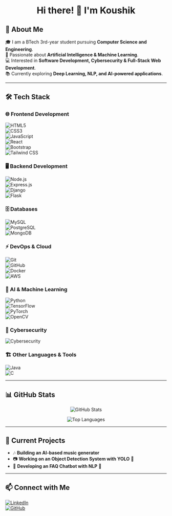<h1 align="center">Hi there! 👋 I'm Koushik</h1>

## 🚀 About Me  
🎓 I am a BTech 3rd-year student pursuing **Computer Science and Engineering**.  
🤖 Passionate about **Artificial Intelligence & Machine Learning**.  
💻 Interested in **Software Development, Cybersecurity & Full-Stack Web Development**.  
📚 Currently exploring **Deep Learning, NLP, and AI-powered applications**.  

---

## 🛠️ Tech Stack  

### 🌐 Frontend Development  
![HTML5](https://img.shields.io/badge/HTML5-%23E34F26.svg?style=for-the-badge&logo=html5&logoColor=white)  
![CSS3](https://img.shields.io/badge/CSS3-%231572B6.svg?style=for-the-badge&logo=css3&logoColor=white)  
![JavaScript](https://img.shields.io/badge/JavaScript-%23F7DF1E.svg?style=for-the-badge&logo=javascript&logoColor=black)  
![React](https://img.shields.io/badge/React-%2361DAFB.svg?style=for-the-badge&logo=react&logoColor=black)  
![Bootstrap](https://img.shields.io/badge/Bootstrap-%237952B3.svg?style=for-the-badge&logo=bootstrap&logoColor=white)  
![Tailwind CSS](https://img.shields.io/badge/Tailwind%20CSS-%2306B6D4.svg?style=for-the-badge&logo=tailwindcss&logoColor=white)  

### 🖥️ Backend Development  
![Node.js](https://img.shields.io/badge/Node.js-%23339933.svg?style=for-the-badge&logo=node.js&logoColor=white)  
![Express.js](https://img.shields.io/badge/Express.js-%23000000.svg?style=for-the-badge&logo=express&logoColor=white)  
![Django](https://img.shields.io/badge/Django-%23092E20.svg?style=for-the-badge&logo=django&logoColor=white)  
![Flask](https://img.shields.io/badge/Flask-%23000000.svg?style=for-the-badge&logo=flask&logoColor=white)  

### 🗄️ Databases  
![MySQL](https://img.shields.io/badge/MySQL-%2300f.svg?style=for-the-badge&logo=mysql&logoColor=white)  
![PostgreSQL](https://img.shields.io/badge/PostgreSQL-%23336791.svg?style=for-the-badge&logo=postgresql&logoColor=white)  
![MongoDB](https://img.shields.io/badge/MongoDB-%2347A248.svg?style=for-the-badge&logo=mongodb&logoColor=white)  

### ⚡ DevOps & Cloud  
![Git](https://img.shields.io/badge/Git-%23F05033.svg?style=for-the-badge&logo=git&logoColor=white)  
![GitHub](https://img.shields.io/badge/GitHub-%2312100E.svg?style=for-the-badge&logo=github&logoColor=white)  
![Docker](https://img.shields.io/badge/Docker-%232496ED.svg?style=for-the-badge&logo=docker&logoColor=white)  
![AWS](https://img.shields.io/badge/AWS-%23FF9900.svg?style=for-the-badge&logo=amazonaws&logoColor=white)  

### 🤖 AI & Machine Learning  
![Python](https://img.shields.io/badge/Python-%233776AB.svg?style=for-the-badge&logo=python&logoColor=white)  
![TensorFlow](https://img.shields.io/badge/TensorFlow-%23FF6F00.svg?style=for-the-badge&logo=tensorflow&logoColor=white)  
![PyTorch](https://img.shields.io/badge/PyTorch-%23EE4C2C.svg?style=for-the-badge&logo=pytorch&logoColor=white)  
![OpenCV](https://img.shields.io/badge/OpenCV-%235C3EE8.svg?style=for-the-badge&logo=opencv&logoColor=white)  

### 🔐 Cybersecurity  
![Cybersecurity](https://img.shields.io/badge/Cybersecurity-%231E1E1E.svg?style=for-the-badge&logo=security&logoColor=white)  

### 🏗️ Other Languages & Tools  
![Java](https://img.shields.io/badge/Java-%23ED8B00.svg?style=for-the-badge&logo=openjdk&logoColor=white)  
![C](https://img.shields.io/badge/C-%2300599C.svg?style=for-the-badge&logo=c&logoColor=white)  

---

## 📊 GitHub Stats  

<p align="center">
  <img src="https://github-readme-stats.vercel.app/api?username=koushik1124&show_icons=true&theme=radical" alt="GitHub Stats" />
</p>

<p align="center">
  <img src="https://github-readme-stats.vercel.app/api/top-langs/?username=koushik1124&layout=compact&theme=radical" alt="Top Languages" />
</p>

---

## 🌱 Current Projects  

- 🎶 **Building an AI-based music generator**  
- 📷 **Working on an Object Detection System with YOLO** 🚀  
- 🤖 **Developing an FAQ Chatbot with NLP** 💬  

---

## 📫 Connect with Me  

[![LinkedIn](https://img.shields.io/badge/LinkedIn-%230077B5.svg?style=for-the-badge&logo=linkedin&logoColor=white)](https://www.linkedin.com/in/your-profile/)  
[![GitHub](https://img.shields.io/badge/GitHub-%2312100E.svg?style=for-the-badge&logo=github&logoColor=white)](https://github.com/koushik1124)  
